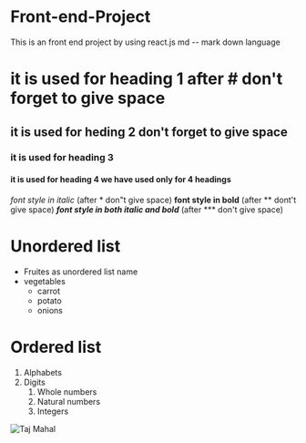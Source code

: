 # Front-end-Project
This is an front end project by using react.js 
md -- mark down language
# it is used for heading 1 after # don't forget to give space
## it is used for heding 2 don't forget to give space
### it is used for heading 3 
#### it is used for heading 4 we have used only for 4 headings
*font style in italic*  (after  * don"t give space)
**font style in bold**  (after ** dont't give space)
***font style in both italic and bold***  (after *** don't give space)
# Unordered list 
* Fruites as unordered list name
* vegetables
  * carrot
  * potato
  * onions
# Ordered list
1. Alphabets
2. Digits
    1. Whole numbers
    2. Natural numbers
    3. Integers

![Taj Mahal](https://images.theconversation.com/files/228846/original/file-20180723-189310-1ymcybu.jpg?ixlib=rb-1.1.0&q=45&auto=format&w=754&fit=clip)
